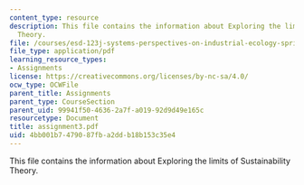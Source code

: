 ```yaml
---
content_type: resource
description: This file contains the information about Exploring the limits of Sustainability
  Theory.
file: /courses/esd-123j-systems-perspectives-on-industrial-ecology-spring-2006/4bb001b7479087fba2ddb18b153c35e4_assignment3.pdf
file_type: application/pdf
learning_resource_types:
- Assignments
license: https://creativecommons.org/licenses/by-nc-sa/4.0/
ocw_type: OCWFile
parent_title: Assignments
parent_type: CourseSection
parent_uid: 99941f50-4636-2a7f-a019-92d9d49e165c
resourcetype: Document
title: assignment3.pdf
uid: 4bb001b7-4790-87fb-a2dd-b18b153c35e4
---
```

This file contains the information about Exploring the limits of Sustainability Theory.